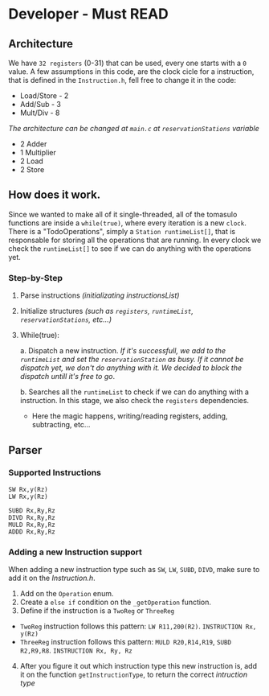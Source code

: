 # Developer - Must READ
## Architecture

We have `32 registers` (0-31) that can be used, every one starts with a `0` value.
A few assumptions in this code, are the clock cicle for a instruction, that is defined in the `Instruction.h`, fell free to change it in the code:
* Load/Store - 2
* Add/Sub - 3
* Mult/Div - 8

_The architecture can be changed at `main.c` at `reservationStations` variable_
* 2 Adder
* 1 Multiplier
* 2 Load
* 2 Store


## How does it work.
Since we wanted to make all of it single-threaded, all of the tomasulo functions are inside a `while(true)`, where every iteration is a new `clock`.
There is a "TodoOperations", simply a `Station runtimeList[]`, that is responsable for storing all the operations that are running. In every clock we check the `runtimeList[]` to see if we can do anything with the operations yet.

### Step-by-Step
1. Parse instructions _(initializating instructionsList)_
2. Initialize structures _(such as `registers`, `runtimeList`, `reservationStations`, etc...)_
3. While(true):

   a. Dispatch a new instruction. _If it's successfull, we add to the `runtimeList` and set the `reservationStation` as busy. If it cannot be dispatch yet, we don't do anything with it. We decided to block the dispatch untill it's free to go_.

   b. Searches all the `runtimeList` to check if we can do anything with a instruction. In this stage, we also check the `registers` dependencies.
      * Here the magic happens, writing/reading registers, adding, subtracting, etc...


## Parser
### Supported Instructions
```assembly
SW Rx,y(Rz)
LW Rx,y(Rz)

SUBD Rx,Ry,Rz
DIVD Rx,Ry,Rz
MULD Rx,Ry,Rz
ADDD Rx,Ry,Rz
```

### Adding a new Instruction support
When adding a new instruction type such as `SW`, `LW`, `SUBD`, `DIVD`, make sure to add it on the _Instruction.h_.

1. Add on the `Operation` enum. 
2. Create a `else if` condition on the `_getOperation` function.
3. Define if the instruction is a `TwoReg` or `ThreeReg`
* `TwoReg` instruction follows this pattern: `LW R11,200(R2)`. `INSTRUCTION Rx, y(Rz)`
* `ThreeReg` instruction follows this pattern: `MULD R20,R14,R19`, `SUBD R2,R9,R8`. `INSTRUCTION Rx, Ry, Rz`
4. After you figure it out which instruction type this new instruction is, add it on the function `getInstructionType`, to return the correct _intruction type_
